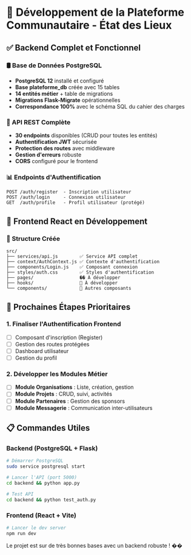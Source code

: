 # 🚀 Développement de la Plateforme Communautaire - État des Lieux

## ✅ Backend Complet et Fonctionnel

### 🛢️ Base de Données PostgreSQL
- **PostgreSQL 12** installé et configuré
- **Base plateforme_db** créée avec 15 tables
- **14 entités métier** + table de migrations
- **Migrations Flask-Migrate** opérationnelles
- **Correspondance 100%** avec le schéma SQL du cahier des charges

### 🔧 API REST Complète
- **30 endpoints** disponibles (CRUD pour toutes les entités)
- **Authentification JWT** sécurisée
- **Protection des routes** avec middleware
- **Gestion d'erreurs** robuste
- **CORS** configuré pour le frontend

### 📊 Endpoints d'Authentification
```
POST /auth/register  - Inscription utilisateur
POST /auth/login     - Connexion utilisateur  
GET  /auth/profile   - Profil utilisateur (protégé)
```

## 🎨 Frontend React en Développement

### 📁 Structure Créée
```
src/
├── services/api.js        ✅ Service API complet
├── context/AuthContext.js ✅ Contexte d'authentification
├── components/Login.js    ✅ Composant connexion
├── styles/auth.css        ✅ Styles d'authentification
├── pages/                 �� À développer
├── hooks/                 🚧 À développer
└── components/            🚧 Autres composants
```

## 🎯 Prochaines Étapes Prioritaires

### 1. Finaliser l'Authentification Frontend
- [ ] Composant d'inscription (Register)
- [ ] Gestion des routes protégées
- [ ] Dashboard utilisateur
- [ ] Gestion du profil

### 2. Développer les Modules Métier
- [ ] **Module Organisations** : Liste, création, gestion
- [ ] **Module Projets** : CRUD, suivi, activités
- [ ] **Module Partenaires** : Gestion des sponsors
- [ ] **Module Messagerie** : Communication inter-utilisateurs

## 📋 Commandes Utiles

### Backend (PostgreSQL + Flask)
```bash
# Démarrer PostgreSQL
sudo service postgresql start

# Lancer l'API (port 5000)
cd backend && python app.py

# Test API
cd backend && python test_auth.py
```

### Frontend (React + Vite)
```bash
# Lancer le dev server
npm run dev
```

Le projet est sur de très bonnes bases avec un backend robuste ! ��
